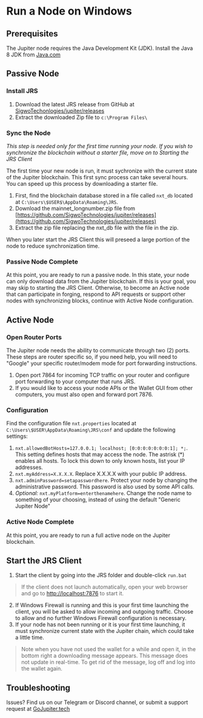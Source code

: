 # Run a Node on Windows

## Prerequisites

The Jupiter node requires the Java Development Kit (JDK). Install the Java 8 JDK from [Java.com](https://www.java.com)

## Passive Node

### Install JRS

1. Download the latest JRS release from GitHub at [SigwoTechonlogies/jupiter/releases](https://github.com/SigwoTechnologies/jupiter/releases) 
2. Extract the downloaded Zip file to `c:\Program Files\`

### Sync the Node 
*This step is needed only for the first time running your node. If you wish to synchronize the blockchain without a starter file, move on to Starting the JRS Client*

The first time your new node is run, it must sychronize with the current state of the Jupiter blockchain. This first sync process can take several hours. You can speed up this process by downloading a starter file.

1. First, find the blockchain database stored in a file called `nxt_db` located at `C:\Users\$USER$\AppData\Roaming\JRS`.
2. Download the mainnet_longnumber.zip file from [https://github.com/SigwoTechnologies/jupiter/releases](https://github.com/SigwoTechnologies/jupiter/releases)
3. Extract the zip file replacing the nxt_db file with the file in the zip. 

When you later start the JRS Client this will preseed a large portion of the node to reduce synchronization time. 

### Passive Node Complete

At this point, you are ready to run a passive node. In this state, your node can only download data from the Jupiter blockchain. If this is your goal, you may skip to starting the JRS Client. Otherwise, to become an Active node that can participate in forging, respond to API requests or support other nodes with synchronizing blocks, continue with Active Node configuration.

## Active Node

### Open Router Ports

The Jupiter node needs the ability to communicate through two (2) ports. These steps are router specific so, if you need help, you will need to "Google" your specific router/modem mode for port forwarding instructions.  

1. Open port 7864 for incoming TCP traffic on your router and configure port forwarding to your computer that runs JRS.
2. If you would like to access your node APIs or the Wallet GUI from other computers, you must also open and forward port 7876. 

### Configuration
Find the configuration file `nxt.properties` located at `C:\Users\$USER\AppData\Roaming\JRS\conf` and update the following settings:

1. `nxt.allowedBotHosts=127.0.0.1; localhost; [0:0:0:0:0:0:0:1]; *;`. This setting defines hosts that may access the node. The astrisk (*) enables all hosts.  To lock this down to only known hosts, list your IP addresses.
2. `nxt.myAddress=X.X.X.X`.  Replace X.X.X.X with your public IP address.
3. `nxt.adminPassword=setapasswordhere`. Protect your node by changing the administrative password. This password is also used by some API calls.
4. *Optional:* `nxt.myPlatform=enterthenamehere`. Change the node name to something of your choosing, instead of using the default "Generic Jupiter Node" 

### Active Node Complete
At this point, you are ready to run a full active node on the Jupiter blockchain. 

## Start the JRS Client
1. Start the client by going into the JRS folder and double-click ` run.bat `
> If the client does not launch automatically, open your web browser and go to [http://localhost:7876](http://localhost:7876) to start it.
2. If Windows Firewall is running and this is your first time launching the client, you will be asked to allow incoming and outgoing traffic. Choose to allow and no further Windows Firewall configuration is necessary. 
3. If your node has not been running or it is your first time launching, it must synchronize current state with the Jupiter chain, which could take a little time.
> Note 
    when you have not used the wallet for a while and open it, in the bottom right a
    downloading message appears. This message does not update in real-time. To get rid of the
    message, log off and log into the wallet again.

## Troubleshooting 
Issues?  Find us on our Telegram or Discord channel, or submit a support request at [GoJupiter.tech](https://gojupiter.tech/support)